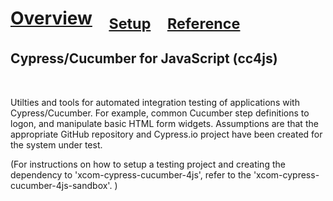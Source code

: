 

# [Overview](README.md) &nbsp;&nbsp; <sub>[Setup](README_Setup.md)</sub> &nbsp;&nbsp; <sub>[Reference](README_Reference.md)</sub>

## Cypress/Cucumber for JavaScript (cc4js)

<br/>

Utilties and tools for automated integration testing of applications with Cypress/Cucumber.  For example, common Cucumber step definitions to logon, and manipulate basic HTML form widgets.  Assumptions are that the appropriate GitHub repository and Cypress.io project have been created for the system under test.

(For instructions on how to setup a testing project and creating the dependency to 'xcom-cypress-cucumber-4js', refer to the 'xcom-cypress-cucumber-4js-sandbox'. )
